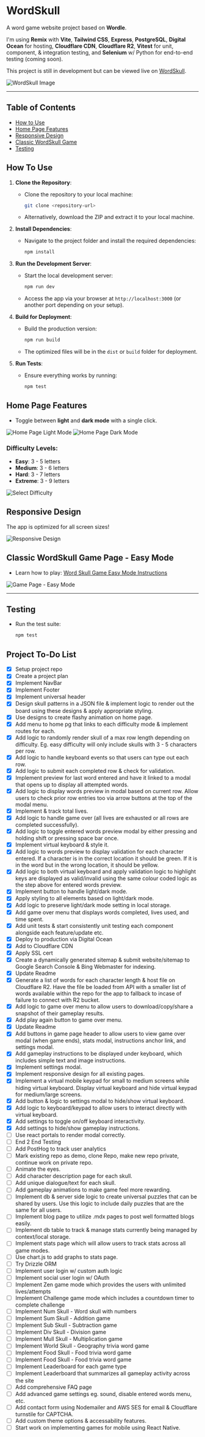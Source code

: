 # WordSkull

A word game website project based on **Wordle**.

I'm using **Remix** with **Vite**, **Tailwind CSS**, **Express**, **PostgreSQL**, **Digital Ocean** for hosting, **Cloudflare CDN**, **Cloudflare R2**, **Vitest** for unit, component, & integration testing, and **Selenium** w/ Python for end-to-end testing (coming soon).

This project is still in development but can be viewed live on [WordSkull](https://www.wordskull.com/).

![WordSkull Image](https://github.com/user-attachments/assets/cfa151d8-6c80-495e-a44a-e8325a30d133)

---

## Table of Contents

- [How to Use](#how-to-use)
- [Home Page Features](#home-page-features)
- [Responsive Design](#responsive-design)
- [Classic WordSkull Game](#classic-wordskull-game)
- [Testing](#testing)

## How To Use

1. **Clone the Repository**:

   - Clone the repository to your local machine:
     ```bash
     git clone <repository-url>
     ```
   - Alternatively, download the ZIP and extract it to your local machine.

2. **Install Dependencies**:

   - Navigate to the project folder and install the required dependencies:
     ```bash
     npm install
     ```

3. **Run the Development Server**:

   - Start the local development server:
     ```bash
     npm run dev
     ```
   - Access the app via your browser at `http://localhost:3000` (or another port depending on your setup).

4. **Build for Deployment**:

   - Build the production version:
     ```bash
     npm run build
     ```
   - The optimized files will be in the `dist` or `build` folder for deployment.

5. **Run Tests**:
   - Ensure everything works by running:
     ```bash
     npm test
     ```

## Home Page Features

- Toggle between **light** and **dark mode** with a single click.

![Home Page Light Mode](https://github.com/user-attachments/assets/ca4f0399-8c0f-4b90-8ea0-01bc1d278764)
![Home Page Dark Mode](https://github.com/user-attachments/assets/7717845b-5acc-4835-9dca-f96a2f12d636)

### Difficulty Levels:

- **Easy**: 3 - 5 letters
- **Medium**: 3 - 6 letters
- **Hard**: 3 - 7 letters
- **Extreme**: 3 - 9 letters

![Select Difficulty](https://github.com/user-attachments/assets/27b6399e-d77d-4b84-a6ce-fc5b28ab794c)

## Responsive Design

The app is optimized for all screen sizes!

![Responsive Design](https://github.com/user-attachments/assets/833a310e-860a-4b00-ad44-16e9b490cd4a)

## Classic WordSkull Game Page - Easy Mode

- Learn how to play: [Word Skull Game Easy Mode Instructions](https://www.wordskull.com/word-skull-game-easy-mode/#gameplay-instructions)

![Game Page - Easy Mode](https://github.com/user-attachments/assets/cc25033b-b177-4aaa-b4f4-5c4f3ba5021f)

---

## Testing

- Run the test suite:
  ```bash
  npm test
  ```

## Project To-Do List

- [x] Setup project repo
- [x] Create a project plan
- [x] Implement NavBar
- [x] Implement Footer
- [x] Implement universal header
- [x] Design skull patterns in a JSON file & implement logic to render out the board using these designs & apply appropriate styling.
- [x] Use designs to create flashy animation on home page.
- [x] Add menu to home pg that links to each difficulty mode & implement routes for each.
- [x] Add logic to randomly render skull of a max row length depending on difficulty. Eg. easy difficulty will only include skulls with 3 - 5 characters per row.
- [x] Add logic to handle keyboard events so that users can type out each row.
- [x] Add logic to submit each completed row & check for validation.
- [x] Implement preview for last word entered and have it linked to a modal that opens up to display all attempted words.
- [x] Add logic to display words preview in modal based on current row. Allow users to check prior row entries too via arrow buttons at the top of the modal menu.
- [x] Implement & track total lives.
- [x] Add logic to handle game over (all lives are exhausted or all rows are completed successfully).
- [x] Add logic to toggle entered words preview modal by either pressing and holding shift or pressing space bar once.
- [x] Implement virtual keyboard & style it.
- [x] Add logic to words preview to display validation for each character entered. If a character is in the correct location it should be green. If it is in the word but in the wrong location, it should be yellow.
- [x] Add logic to both virtual keyboard and apply validation logic to highlight keys are displayed as valid/invalid using the same colour coded logic as the step above for entered words preview.
- [x] Implement button to handle light/dark mode.
- [x] Apply styling to all elements based on light/dark mode.
- [x] Add logic to preserve light/dark mode setting in local storage.
- [x] Add game over menu that displays words completed, lives used, and time spent.
- [x] Add unit tests & start consistently unit testing each component alongside each feature/update etc.
- [x] Deploy to production via Digital Ocean
- [x] Add to Cloudflare CDN
- [x] Apply SSL cert
- [x] Create a dynamically generated sitemap & submit website/sitemap to Google Search Console & Bing Webmaster for indexing.
- [x] Update Readme
- [x] Generate a list of words for each character length & host file on Cloudflare R2. Have the file be loaded from API with a smaller list of words available within the repo for the app to fallback to incase of failure to connect with R2 bucket.
- [x] Add logic to game over menu to allow users to download/copy/share a snapshot of their gameplay results.
- [x] Add play again button to game over menu.
- [x] Update Readme
- [x] Add buttons in game page header to allow users to view game over modal (when game ends), stats modal, instructions anchor link, and settings modal.
- [x] Add gameplay instructions to be displayed under keyboard, which includes simple text and image instructions.
- [x] Implement settings modal.
- [x] Implement responsive design for all existing pages.
- [x] Implement a virtual mobile keypad for small to medium screens while hiding virtual keyboard. Display virtual keyboard and hide virtual keypad for medium/large screens.
- [x] Add button & logic to settings modal to hide/show virtual keyboard.
- [x] Add logic to keyboard/keypad to allow users to interact directly with virtual keyboard.
- [x] Add settings to toggle on/off keyboard interactivity.
- [x] Add settings to hide/show gameplay instructions.
- [ ] Use react portals to render modal correctly.
- [ ] End 2 End Testing
- [ ] Add PostHog to track user analytics
- [ ] Mark existing repo as demo, clone Repo, make new repo private, continue work on private repo.
- [ ] Animate the eyes.
- [ ] Add character description page for each skull.
- [ ] Add unique dialogue/text for each skull.
- [ ] Add gameplay animations to make game feel more rewarding.
- [ ] Implement db & server side logic to create universal puzzles that can be shared by users. Use this logic to include daily puzzles that are the same for all users.
- [ ] Implement blog page to utilize .mdx pages to post well formatted blogs easily.
- [ ] Implement db table to track & manage stats currently being managed by context/local storage.
- [ ] Implement stats page which will allow users to track stats across all game modes.
- [ ] Use chart.js to add graphs to stats page.
- [ ] Try Drizzle ORM
- [ ] Implement user login w/ custom auth logic
- [ ] Implement social user login w/ OAuth
- [ ] Implement Zen game mode which provides the users with unlimited lives/attempts
- [ ] Implement Challenge game mode which includes a countdown timer to complete challenge
- [ ] Implement Num Skull - Word skull with numbers
- [ ] Implement Sum Skull - Addition game
- [ ] Implement Sub Skull - Subtraction game
- [ ] Implement Div Skull - Division game
- [ ] Implement Mull Skull - Multiplication game
- [ ] Implement World Skull - Geography trivia word game
- [ ] Implement Food Skull - Food trivia word game
- [ ] Implement Food Skull - Food trivia word game
- [ ] Implement Leaderboard for each game type
- [ ] Implement Leaderboard that summarizes all gameplay activity across the site
- [ ] Add comprehensive FAQ page
- [ ] Add advanced game settings eg. sound, disable entered words menu, etc.
- [ ] Add contact form using Nodemailer and AWS SES for email & Cloudflare turnstile for CAPTCHA.
- [ ] Add custom theme options & accessability features.
- [ ] Start work on implementing games for mobile using React Native.
